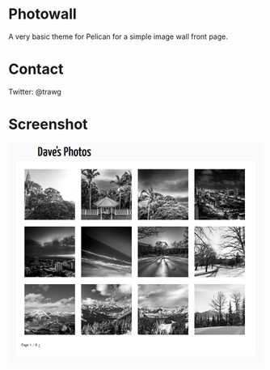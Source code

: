 # Photowall

A very basic theme for Pelican for a simple image wall front page.


# Contact

Twitter: @trawg


# Screenshot

![Screenshot of Photowall theme](photowall.jpg)
